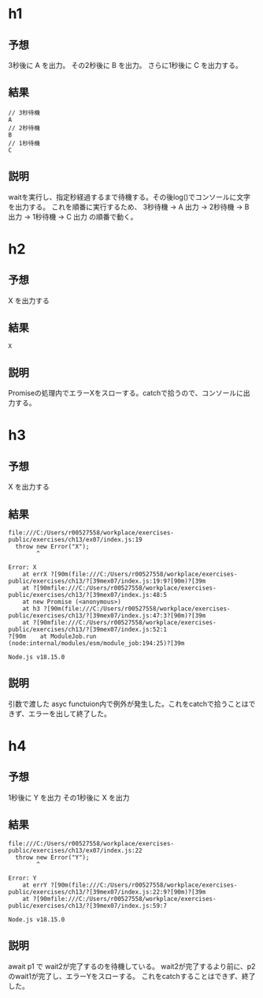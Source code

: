 # h1

## 予想

3秒後に A を出力。
その2秒後に B を出力。
さらに1秒後に C を出力する。

## 結果

```
// 3秒待機
A
// 2秒待機
B
// 1秒待機
C
```

## 説明

waitを実行し、指定秒経過するまで待機する。その後log()でコンソールに文字を出力する。
これを順番に実行するため、
3秒待機 -> A 出力 -> 2秒待機 -> B 出力 -> 1秒待機 -> C 出力
の順番で動く。

# h2

## 予想

X を出力する

## 結果

```
X
```

## 説明

Promiseの処理内でエラーXをスローする。catchで拾うので、コンソールに出力する。

# h3

## 予想

X を出力する

## 結果

```
file:///C:/Users/r00527558/workplace/exercises-public/exercises/ch13/ex07/index.js:19
  throw new Error("X");
        ^

Error: X
    at errX ?[90m(file:///C:/Users/r00527558/workplace/exercises-public/exercises/ch13/?[39mex07/index.js:19:9?[90m)?[39m
    at ?[90mfile:///C:/Users/r00527558/workplace/exercises-public/exercises/ch13/?[39mex07/index.js:48:5
    at new Promise (<anonymous>)
    at h3 ?[90m(file:///C:/Users/r00527558/workplace/exercises-public/exercises/ch13/?[39mex07/index.js:47:3?[90m)?[39m
    at ?[90mfile:///C:/Users/r00527558/workplace/exercises-public/exercises/ch13/?[39mex07/index.js:52:1
?[90m    at ModuleJob.run (node:internal/modules/esm/module_job:194:25)?[39m

Node.js v18.15.0
```

## 説明

引数で渡した asyc functuion内で例外が発生した。これをcatchで拾うことはできず、エラーを出して終了した。

# h4

## 予想

1秒後に Y を出力
その1秒後に X を出力

## 結果

```
file:///C:/Users/r00527558/workplace/exercises-public/exercises/ch13/ex07/index.js:22
  throw new Error("Y");
        ^

Error: Y
    at errY ?[90m(file:///C:/Users/r00527558/workplace/exercises-public/exercises/ch13/?[39mex07/index.js:22:9?[90m)?[39m
    at ?[90mfile:///C:/Users/r00527558/workplace/exercises-public/exercises/ch13/?[39mex07/index.js:59:7

Node.js v18.15.0
```

## 説明

await p1 で wait2が完了するのを待機している。
wait2が完了するより前に、p2のwait1が完了し、エラーYをスローする。
これをcatchすることはできず、終了した。
